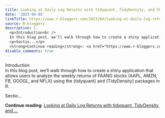 ```yaml
---
title: Looking at Daily Log Returns with tidyquant, TidyDensity, and Shiny
date: '2023-04-05'
linkTitle: https://www.r-bloggers.com/2023/04/looking-at-daily-log-returns-with-tidyquant-tidydensity-and-shiny/
source: R-bloggers
description: |-
  <p>Introduction<br />
  In this blog post, we’ll walk through how to create a shiny application that allows users to analyze the weekly returns of FAANG stocks (AAPL, AMZN, FB, GOOGL, and NFLX) using the {tidyquant} and {TidyDensity} packages in R.</p>
  <p>Sectio...</p>
  <strong>Continue reading</strong>: <a href="https://www.r-bloggers.com/2023/04/looking-at-daily-log-returns-with-tidyquant-tidydensity-and-shiny/">Looking at Daily Log Returns with tidyquant, TidyDensity, and ...
disable_comments: true
---
```

<p>Introduction<br />
In this blog post, we’ll walk through how to create a shiny application that allows users to analyze the weekly returns of FAANG stocks (AAPL, AMZN, FB, GOOGL, and NFLX) using the {tidyquant} and {TidyDensity} packages in R.</p>
<p>Sectio...</p>
<strong>Continue reading</strong>: <a href="https://www.r-bloggers.com/2023/04/looking-at-daily-log-returns-with-tidyquant-tidydensity-and-shiny/">Looking at Daily Log Returns with tidyquant, TidyDensity, and ...